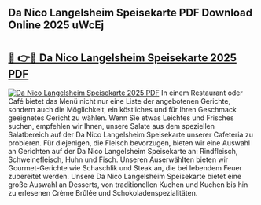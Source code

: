 ## Da Nico Langelsheim Speisekarte PDF Download Online 2025 uWcEj

# <h2><a href="http://gc61wri.nevu.top/?p=Da+Nico+Langelsheim+Speisekarte">🔗 👉🔴 Da Nico Langelsheim Speisekarte 2025 PDF</a></h2>

[![Da Nico Langelsheim Speisekarte 2025 PDF](https://i.imgur.com/dBaPXMq.png)](http://gc61wri.nevu.top/?p=Da+Nico+Langelsheim+Speisekarte)
In einem Restaurant oder Café bietet das Menü nicht nur eine Liste der angebotenen Gerichte, sondern auch die Möglichkeit, ein köstliches und für Ihren Geschmack geeignetes Gericht zu wählen. Wenn Sie etwas Leichtes und Frisches suchen, empfehlen wir Ihnen, unsere Salate aus dem speziellen Salatbereich auf der Da Nico Langelsheim Speisekarte unserer Cafeteria zu probieren. Für diejenigen, die Fleisch bevorzugen, bieten wir eine Auswahl an Gerichten auf der Da Nico Langelsheim Speisekarte an: Rindfleisch, Schweinefleisch, Huhn und Fisch. Unseren Auserwählten bieten wir Gourmet-Gerichte wie Schaschlik und Steak an, die bei lebendem Feuer zubereitet werden. Unsere Da Nico Langelsheim Speisekarte bietet eine große Auswahl an Desserts, von traditionellen Kuchen und Kuchen bis hin zu erlesenen Crème Brûlée und Schokoladenspezialitäten.

